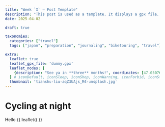 ```yaml
---
title: "Week `X` – Post Template" 
description: "This post is used as a template. It displays a gpx file, a thumbnail and a breadcrumb. Pretty cool, right?"
date: 2025-04-02

draft: true

taxonomies:
  categories: ["travel"]
  tags: ["japan", "preparation", "journaling", "biketouring", "travel"]

extra:
  leaflet: true
  leaflet_gpx_file: 'dummy.gpx'
  leaflet_nodes: [
    {description: "See ya in **three** months!", coordinates: [47.0507621319826, 8.310224275003634], icon: "iconStart", focus: true}
  ] # iconDefault, iconSleep, iconShop, iconWarning, iconForbid, iconStart, iconStop
  thumbnail: 'tianshu-liu-aqZ3UAjs_M4-unsplash.jpg'
---
```


<div class="dark-transition start"></div>
<div class="dark" markdown="1">
<!-- Keep Space here! -->

# Cycling at night

Hello {{ leaflet() }}


<!-- Keep Space here! -->
</div>
<div class="dark-transition end"></div>
